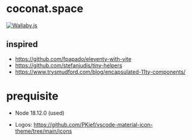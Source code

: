 # coconat.space

[![Wallaby.js](https://img.shields.io/badge/wallaby.js-powered-blue.svg?style=flat&logo=github)](https://wallabyjs.com/oss/)

## inspired
* https://github.com/fpapado/eleventy-with-vite
* https://github.com/stefanjudis/tiny-helpers
* https://www.trysmudford.com/blog/encapsulated-11ty-components/

# prequisite
* Node 18.12.0 (used)


* Logos: https://github.com/PKief/vscode-material-icon-theme/tree/main/icons